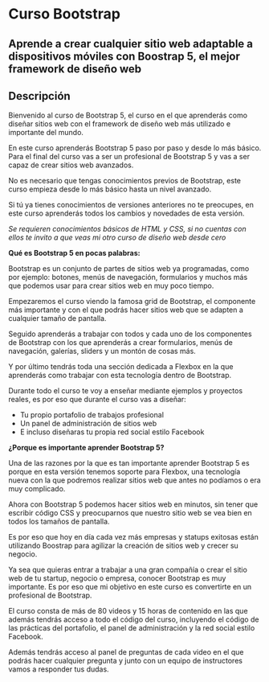 # Curso Bootstrap
## Aprende a crear cualquier sitio web adaptable a dispositivos móviles con Boostrap 5, el mejor framework de diseño web

## Descripción

Bienvenido al curso de Bootstrap 5, el curso en el que aprenderás como diseñar sitios web con el framework de diseño web más utilizado e importante del mundo.   


En este curso aprenderás Bootstrap 5 paso por paso y desde lo más básico. Para el final del curso vas a ser un profesional de Bootstrap 5 y vas a ser capaz de crear sitios web avanzados.   

No es necesario que tengas conocimientos previos de Bootstrap, este curso empieza desde lo más básico hasta un nivel avanzado.  

Si tú ya tienes conocimientos de versiones anteriores no te preocupes, en este curso aprenderás todos los cambios y novedades de esta versión.     

*Se requieren conocimientos básicos de HTML y CSS, si no cuentas con ellos te invito a que veas mi otro curso de diseño web desde cero*  

 

**Qué es Bootstrap 5 en pocas palabras:**

Bootstrap es un conjunto de partes de sitios web ya programadas, como por ejemplo: botones, menús de navegación, formularios y muchos más que podemos usar para crear sitios web en muy poco tiempo.   

 

Empezaremos el curso viendo la famosa grid de Bootstrap, el componente más importante y con el que podrás hacer sitios web que se adapten a cualquier tamaño de pantalla.  

Seguido aprenderás a trabajar con todos y cada uno de los componentes de Bootstrap con los que aprenderás a crear formularios, menús de navegación, galerías, sliders y un montón de cosas más.  

Y por último tendrás toda una sección dedicada a Flexbox en la que aprenderás como trabajar con esta tecnología dentro de Bootstrap.  

Durante todo el curso te voy a enseñar mediante ejemplos y proyectos reales, es por eso que durante el curso vas a diseñar:   

- Tu propio portafolio de trabajos profesional   
- Un panel de administración de sitios web
- E incluso diseñaras tu propia red social estilo Facebook   

 

**¿Porque es importante aprender Bootstrap 5?**

Una de las razones por la que es tan importante aprender Bootstrap 5 es porque en esta versión tenemos soporte para Flexbox, una tecnología nueva con la que podremos realizar sitios web que antes no podíamos o era muy complicado.   

Ahora con Bootstrap 5 podemos hacer sitios web en minutos, sin tener que escribir código CSS y preocuparnos que nuestro sitio web se vea bien en todos los tamaños de pantalla.  


Es por eso que hoy en día cada vez más empresas y statups exitosas están utilizando Boostrap para agilizar la creación de sitios web y crecer su negocio.  

Ya sea que quieras entrar a trabajar a una gran compañía o crear el sitio web de tu startup, negocio o empresa, conocer Bootstrap es muy importante. Es por eso que mi objetivo en este curso es convertirte en un profesional de Bootstrap.  

       

El curso consta de más de 80 videos y 15 horas de contenido en las que además tendrás acceso a todo el código del curso, incluyendo el código de las prácticas del portafolio, el panel de administración y la red social estilo Facebook.  

Además tendrás acceso al panel de preguntas de cada video en el que podrás hacer cualquier pregunta y junto con un equipo de instructores vamos a responder tus dudas.   
